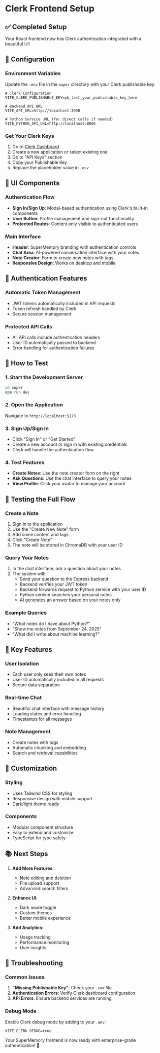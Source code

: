 # Clerk Frontend Setup

## ✅ Completed Setup

Your React frontend now has Clerk authentication integrated with a beautiful UI!

## 🔧 Configuration

### Environment Variables
Update the `.env` file in the `super` directory with your Clerk publishable key:

```env
# Clerk Configuration
VITE_CLERK_PUBLISHABLE_KEY=pk_test_your_publishable_key_here

# Backend API URL
VITE_API_URL=http://localhost:3000

# Python Service URL (for direct calls if needed)
VITE_PYTHON_API_URL=http://localhost:8000
```

### Get Your Clerk Keys
1. Go to [Clerk Dashboard](https://dashboard.clerk.com)
2. Create a new application or select existing one
3. Go to "API Keys" section
4. Copy your Publishable Key
5. Replace the placeholder value in `.env`

## 🎨 UI Components

### Authentication Flow
- **Sign In/Sign Up**: Modal-based authentication using Clerk's built-in components
- **User Button**: Profile management and sign-out functionality
- **Protected Routes**: Content only visible to authenticated users

### Main Interface
- **Header**: SuperMemory branding with authentication controls
- **Chat Area**: AI-powered conversation interface with your notes
- **Note Creator**: Form to create new notes with tags
- **Responsive Design**: Works on desktop and mobile

## 🔐 Authentication Features

### Automatic Token Management
- JWT tokens automatically included in API requests
- Token refresh handled by Clerk
- Secure session management

### Protected API Calls
- All API calls include authentication headers
- User ID automatically passed to backend
- Error handling for authentication failures

## 🚀 How to Test

### 1. Start the Development Server
```bash
cd super
npm run dev
```

### 2. Open the Application
Navigate to `http://localhost:5173`

### 3. Sign Up/Sign In
- Click "Sign In" or "Get Started"
- Create a new account or sign in with existing credentials
- Clerk will handle the authentication flow

### 4. Test Features
- **Create Notes**: Use the note creator form on the right
- **Ask Questions**: Use the chat interface to query your notes
- **View Profile**: Click your avatar to manage your account

## 🧪 Testing the Full Flow

### Create a Note
1. Sign in to the application
2. Use the "Create New Note" form
3. Add some content and tags
4. Click "Create Note"
5. The note will be stored in ChromaDB with your user ID

### Query Your Notes
1. In the chat interface, ask a question about your notes
2. The system will:
   - Send your question to the Express backend
   - Backend verifies your JWT token
   - Backend forwards request to Python service with your user ID
   - Python service searches your personal notes
   - AI generates an answer based on your notes only

### Example Queries
- "What notes do I have about Python?"
- "Show me notes from September 24, 2025"
- "What did I write about machine learning?"

## 🎯 Key Features

### User Isolation
- Each user only sees their own notes
- User ID automatically included in all requests
- Secure data separation

### Real-time Chat
- Beautiful chat interface with message history
- Loading states and error handling
- Timestamps for all messages

### Note Management
- Create notes with tags
- Automatic chunking and embedding
- Search and retrieval capabilities

## 🔧 Customization

### Styling
- Uses Tailwind CSS for styling
- Responsive design with mobile support
- Dark/light theme ready

### Components
- Modular component structure
- Easy to extend and customize
- TypeScript for type safety

## 📚 Next Steps

1. **Add More Features**:
   - Note editing and deletion
   - File upload support
   - Advanced search filters

2. **Enhance UI**:
   - Dark mode toggle
   - Custom themes
   - Better mobile experience

3. **Add Analytics**:
   - Usage tracking
   - Performance monitoring
   - User insights

## 🐛 Troubleshooting

### Common Issues
1. **"Missing Publishable Key"**: Check your `.env` file
2. **Authentication Errors**: Verify Clerk dashboard configuration
3. **API Errors**: Ensure backend services are running

### Debug Mode
Enable Clerk debug mode by adding to your `.env`:
```env
VITE_CLERK_DEBUG=true
```

Your SuperMemory frontend is now ready with enterprise-grade authentication! 🚀

